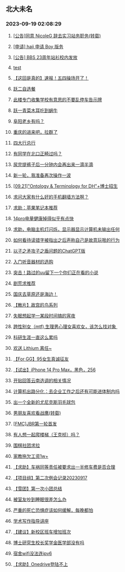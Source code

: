 ## 北大未名 
### 2023-09-19 02:08:29

1. [[公告]同意 NicoleG 辞去实习站务职务(转载)](https://bbs.pku.edu.cn/v2/post-read.php?bid=1&threadid=18647253)

2. [[申请] haji 申请 Boy 版务](https://bbs.pku.edu.cn/v2/post-read.php?bid=751&threadid=18647762)

3. [[公告] BBS 23周年站衫校内发放](https://bbs.pku.edu.cn/v2/post-read.php?bid=162&threadid=18641430)

4. [test](https://bbs.pku.edu.cn/v2/post-read.php?bid=7&threadid=18648775)

5. [【这回是真的】速报！五四操场开了！](https://bbs.pku.edu.cn/v2/post-read.php?bid=1431&threadid=18648580)

6. [跃二自选餐](https://bbs.pku.edu.cn/v2/post-read.php?bid=138&threadid=18648059)

7. [此楼专门收集学校有意思的不要乱停车告示牌](https://bbs.pku.edu.cn/v2/post-read.php?bid=1431&threadid=18648829)

8. [跃一青菜木耳吃到蜗牛](https://bbs.pku.edu.cn/v2/post-read.php?bid=138&threadid=18648984)

9. [阜阳老乡有吗？](https://bbs.pku.edu.cn/v2/post-read.php?bid=476&threadid=18120442)

10. [重庆的进来吧，拉群了](https://bbs.pku.edu.cn/v2/post-read.php?bid=463&threadid=17829040)

11. [四大行总行](https://bbs.pku.edu.cn/v2/post-read.php?bid=104&threadid=18649084)

12. [有同学在北口正畸过吗？](https://bbs.pku.edu.cn/v2/post-read.php?bid=244&threadid=18648155)

13. [尿完提裤子后一分钟内会再出来一滴半滴](https://bbs.pku.edu.cn/v2/post-read.php?bid=244&threadid=18641764)

14. [新一轮，我准备再次操作一波](https://bbs.pku.edu.cn/v2/post-read.php?bid=249&threadid=18649074)

15. [[09.21]"Ontology & Terminology for DH"+博士招生](https://bbs.pku.edu.cn/v2/post-read.php?bid=342&threadid=18648849)

16. [求问大家有什么好的手机翻墙方法啊？](https://bbs.pku.edu.cn/v2/post-read.php?bid=197&threadid=18648945)

17. [求助：苹果笔记本推荐](https://bbs.pku.edu.cn/v2/post-read.php?bid=488&threadid=18649110)

18. [14pro电量健康掉得似乎有点快](https://bbs.pku.edu.cn/v2/post-read.php?bid=488&threadid=18610834)

19. [求助，电脑主机灯闪烁，显示器显示计算机未输出任何](https://bbs.pku.edu.cn/v2/post-read.php?bid=1361&threadid=18647739)

20. [如何看待读错字被指出之后声称自己是故意玩哏的行为](https://bbs.pku.edu.cn/v2/post-read.php?bid=251&threadid=18648822)

21. [以子之矛攻子之盾问题的ChatGPT版](https://bbs.pku.edu.cn/v2/post-read.php?bid=251&threadid=18577890)

22. [入门听音器材的选购](https://bbs.pku.edu.cn/v2/post-read.php?bid=125&threadid=17283567)

23. [突击！路过的uu留下一个你们正在看的小说](https://bbs.pku.edu.cn/v2/post-read.php?bid=1064&threadid=18516302)

24. [剧荒求推荐](https://bbs.pku.edu.cn/v2/post-read.php?bid=200&threadid=18648433)

25. [国庆去草原还是海边！](https://bbs.pku.edu.cn/v2/post-read.php?bid=94&threadid=18647765)

26. [【散片】故宫的鸟系列](https://bbs.pku.edu.cn/v2/post-read.php?bid=1367&threadid=18649023)

27. [失眠想起学一某段时间搞的宵夜](https://bbs.pku.edu.cn/v2/post-read.php?bid=90&threadid=18647591)

28. [跨性别女（mtf),生理男心理女喜欢女，该怎么找对象 ](https://bbs.pku.edu.cn/v2/post-read.php?bid=167&threadid=18648486)

29. [科研生涯一直这么累吗](https://bbs.pku.edu.cn/v2/post-read.php?bid=414&threadid=18648445)

30. [欢送 Lithium 离任~](https://bbs.pku.edu.cn/v2/post-read.php?bid=52&threadid=18649109)

31. [【For GG】95女生真诚征友](https://bbs.pku.edu.cn/v2/post-read.php?bid=167&threadid=18645970)

32. [【试出】iPhone 14 Pro Max，黑色，256](https://bbs.pku.edu.cn/v2/post-read.php?bid=71&threadid=18645976)

33. [开贴回答云南选调的相关情况](https://bbs.pku.edu.cn/v2/post-read.php?bid=99&threadid=18648205)

34. [计算机出路分化：去企业工作之后还有可能进体制内吗](https://bbs.pku.edu.cn/v2/post-read.php?bid=99&threadid=18647905)

35. [出一个全新的尤尼克斯羽毛球包](https://bbs.pku.edu.cn/v2/post-read.php?bid=71&threadid=18649130)

36. [男朋友喜欢看战鹰(转载)](https://bbs.pku.edu.cn/v2/post-read.php?bid=643&threadid=18648329)

37. [[FMC]JBR第一轮首发](https://bbs.pku.edu.cn/v2/post-read.php?bid=519&threadid=18643083)

38. [有人想一起爬楼梯（王克桢）吗？](https://bbs.pku.edu.cn/v2/post-read.php?bid=861&threadid=18370748)

39. [围棋社团求拉](https://bbs.pku.edu.cn/v2/post-read.php?bid=643&threadid=18646428)

40. [家教拖欠工资1w+](https://bbs.pku.edu.cn/v2/post-read.php?bid=301&threadid=18646166)

41. [【求助】车祸同等责任被要求出一半修车费是否合理](https://bbs.pku.edu.cn/v2/post-read.php?bid=301&threadid=18647162)

42. [【项目组】第二次例会记录20230917](https://bbs.pku.edu.cn/v2/post-read.php?bid=143&threadid=18649223)

43. [【雪团】第一次小团总结](https://bbs.pku.edu.cn/v2/post-read.php?bid=696&threadid=18649127)

44. [被室友吵到睡眠很差怎么办](https://bbs.pku.edu.cn/v2/post-read.php?bid=690&threadid=18647350)

45. [严重的死亡恐惧症该如何缓解，每晚都怕](https://bbs.pku.edu.cn/v2/post-read.php?bid=690&threadid=18649101)

46. [学术写作指导讲座](https://bbs.pku.edu.cn/v2/post-read.php?bid=718&threadid=18648987)

47. [【建议】新校区班车增加班次](https://bbs.pku.edu.cn/v2/post-read.php?bid=438&threadid=18640541)

48. [博士研究生校长奖学金医学部没有吗](https://bbs.pku.edu.cn/v2/post-read.php?bid=438&threadid=18644675)

49. [宿舍wifi没法连ipv6](https://bbs.pku.edu.cn/v2/post-read.php?bid=668&threadid=18649141)

50. [【求助】Onedrive登陆不上](https://bbs.pku.edu.cn/v2/post-read.php?bid=668&threadid=18648430)

